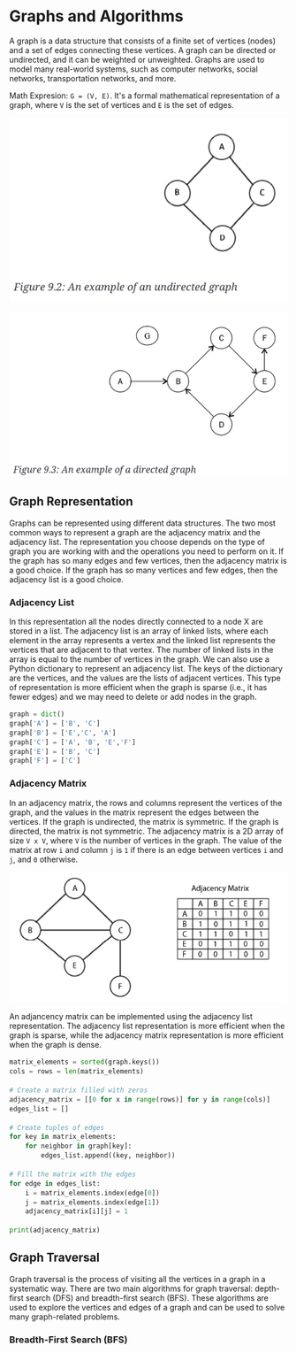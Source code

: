 # Graphs and Algorithms

A graph is a data structure that consists of a finite set of vertices (nodes) and a set of edges connecting these vertices. A graph can be directed or undirected, and it can be weighted or unweighted. Graphs are used to model many real-world systems, such as computer networks, social networks, transportation networks, and more.

Math Expresion: `G = (V, E)`. It's a formal mathematical representation of a graph, where `V` is the set of vertices and `E` is the set of edges.

![undirected graph](image.png)

![directed graph](image-1.png)

## Graph Representation

Graphs can be represented using different data structures. The two most common ways to represent a graph are the adjacency matrix and the adjacency list. The representation you choose depends on the type of graph you are working with and the operations you need to perform on it. If the graph has so many edges and few vertices, then the adjacency matrix is a good choice. If the graph has so many vertices and few edges, then the adjacency list is a good choice.

### Adjacency List

In this representation all the nodes directly connected to a node X are stored in a list. The adjacency list is an array of linked lists, where each element in the array represents a vertex and the linked list represents the vertices that are adjacent to that vertex. The number of linked lists in the array is equal to the number of vertices in the graph.
We can also use a Python dictionary to represent an adjacency list. The keys of the dictionary are the vertices, and the values are the lists of adjacent vertices.
This type of representation is more efficient when the graph is sparse (i.e., it has fewer edges) and we may need to delete or add nodes in the graph.

```python
graph = dict()
graph['A'] = ['B', 'C']
graph['B'] = ['E','C', 'A']
graph['C'] = ['A', 'B', 'E','F']
graph['E'] = ['B', 'C']
graph['F'] = ['C']
```

### Adjacency Matrix

In an adjacency matrix, the rows and columns represent the vertices of the graph, and the values in the matrix represent the edges between the vertices. If the graph is undirected, the matrix is symmetric. If the graph is directed, the matrix is not symmetric. The adjacency matrix is a 2D array of size `V x V`, where `V` is the number of vertices in the graph. The value of the matrix at row `i` and column `j` is `1` if there is an edge between vertices `i` and `j`, and `0` otherwise.

![alt text](image-2.png)

An adjancency matrix can be implemented using the adjacency list representation. The adjacency list representation is more efficient when the graph is sparse, while the adjacency matrix representation is more efficient when the graph is dense.

```python
matrix_elements = sorted(graph.keys())
cols = rows = len(matrix_elements)

# Create a matrix filled with zeros
adjacency_matrix = [[0 for x in range(rows)] for y in range(cols)]
edges_list = []

# Create tuples of edges
for key in matrix_elements:
    for neighbor in graph[key]:
        edges_list.append((key, neighbor))

# Fill the matrix with the edges
for edge in edges_list:
    i = matrix_elements.index(edge[0])
    j = matrix_elements.index(edge[1])
    adjacency_matrix[i][j] = 1

print(adjacency_matrix)
```

## Graph Traversal

Graph traversal is the process of visiting all the vertices in a graph in a systematic way. There are two main algorithms for graph traversal: depth-first search (DFS) and breadth-first search (BFS). These algorithms are used to explore the vertices and edges of a graph and can be used to solve many graph-related problems.

### Breadth-First Search (BFS)

